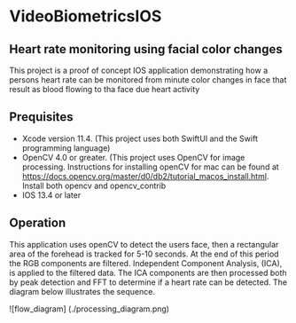 # VideoBiometricsIOS
## Heart rate monitoring using facial color changes


This project is a proof of concept IOS application demonstrating how a persons heart rate can be monitored from minute color changes in face that result as blood flowing to tha face due heart activity

## Prequisites

* Xcode version 11.4. (This project uses both SwiftUI and the Swift programming language)
* OpenCV 4.0 or greater. (This project uses OpenCV for image processing. Instructions for installing openCV for mac can be found at https://docs.opencv.org/master/d0/db2/tutorial_macos_install.html. Install both opencv and opencv_contrib
* IOS 13.4 or later

## Operation

This application uses openCV to detect the users face, then a rectangular area of the forehead is tracked for 5-10 seconds. At the end of this period the RGB components are filtered. Independent Component Analysis, (ICA), is applied to the filtered data. The ICA components are then processed both by peak detection and FFT to determine if a heart rate can be detected. The diagram below illustrates the sequence.

![flow_diagram] (./processing_diagram.png)

